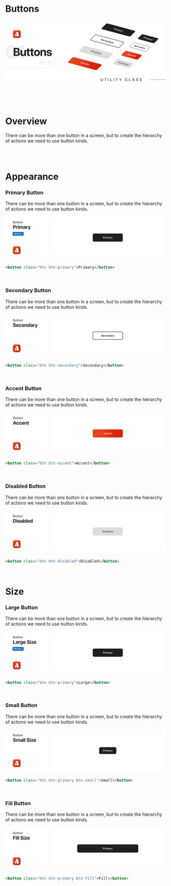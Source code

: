 # Buttons

![Buttons Header](../../libs/assets/images/docs/component-library/buttons/btns-header.svg)

<br/>
<br/>

# Overview

There can be more than one button in a screen, but to create the hierarchy of actions we need to use button kinds.

<br/>
<br/>

# Appearance

### Primary Button

There can be more than one button in a screen, but to create the hierarchy of actions we need to use button kinds.

![Buttons Primary](../../libs/assets/images/docs/component-library/buttons/btns-example-primary.svg)

```html
<button class="btn btn-primary">Primary</button>
```

<br/>

### Secondary Button

There can be more than one button in a screen, but to create the hierarchy of actions we need to use button kinds.

![Buttons Secondary](../../libs/assets/images/docs/component-library/buttons/btns-example-secondary.svg)

```html
<button class="btn btn-secondary">Secondary</button>
```

<br/>

### Accent Button

There can be more than one button in a screen, but to create the hierarchy of actions we need to use button kinds.

![Buttons Accent](../../libs/assets/images/docs/component-library/buttons/btns-example-accent.svg)

```html
<button class="btn btn-accent">Accent</button>
```

<br/>

### Disabled Button

There can be more than one button in a screen, but to create the hierarchy of actions we need to use button kinds.

![Buttons Disabled](../../libs/assets/images/docs/component-library/buttons/btns-example-disabled.svg)

```html
<button class="btn btn-disabled">Disabled</button>
```

<br/>

# Size

### Large Button

There can be more than one button in a screen, but to create the hierarchy of actions we need to use button kinds.

![Buttons Large](../../libs/assets/images/docs/component-library/buttons/btns-example-size-large.svg)

```html
<button class="btn btn-primary">Large</button>
```

<br/>

### Small Button

There can be more than one button in a screen, but to create the hierarchy of actions we need to use button kinds.

![Buttons Small](../../libs/assets/images/docs/component-library/buttons/btns-example-size-small.svg)

```html
<button class="btn btn-primary btn-small">Small</button>
```

<br/>

### Fill Button

There can be more than one button in a screen, but to create the hierarchy of actions we need to use button kinds.

![Buttons Fill](../../libs/assets/images/docs/component-library/buttons/btns-example-size-fill.svg)

```html
<button class="btn btn-primary btn-fill">Fill</button>
```
